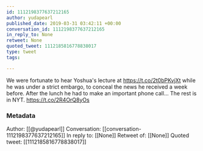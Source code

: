 ```yaml
---
id: 1112198377637212165
author: yudapearl
published_date: 2019-03-31 03:42:11 +00:00
conversation_id: 1112198377637212165
in_reply_to: None
retweet: None
quoted_tweet: 1112185816778838017
type: tweet
tags:

---
```


We were fortunate to hear Yoshua's lecture at https://t.co/2t0bPKvjXt while he was under a strict embargo, to conceal the news he received a week before. After the lunch he had to make an important phone call... The rest is in NYT. https://t.co/2R4OrQ8yOs

### Metadata

Author: [[@yudapearl]]
Conversation: [[conversation-1112198377637212165]]
In reply to: [[None]]
Retweet of: [[None]]
Quoted tweet: [[1112185816778838017]]
